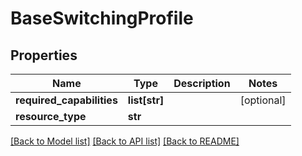 # BaseSwitchingProfile

## Properties
Name | Type | Description | Notes
------------ | ------------- | ------------- | -------------
**required_capabilities** | **list[str]** |  | [optional] 
**resource_type** | **str** |  | 

[[Back to Model list]](../README.md#documentation-for-models) [[Back to API list]](../README.md#documentation-for-api-endpoints) [[Back to README]](../README.md)


